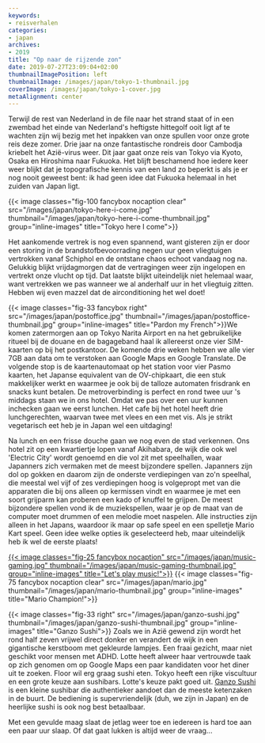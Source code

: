 ```yaml
---
keywords:
- reisverhalen
categories:
- japan
archives:
- 2019
title: "Op naar de rijzende zon"
date: 2019-07-27T23:09:04+02:00
thumbnailImagePosition: left
thumbnailImage: /images/japan/tokyo-1-thumbnail.jpg
coverImage: /images/japan/tokyo-1-cover.jpg
metaAlignment: center
---
```

Terwijl de rest van Nederland in de file naar het strand staat of in een
zwembad het einde van Nederland's heftigste hittegolf ooit ligt af te wachten
zijn wij bezig met het inpakken van onze spullen voor onze grote reis deze
zomer. Drie jaar na onze fantastische rondreis door Cambodja kriebelt het
Azië-virus weer. Dit jaar gaat onze reis van Tokyo via Kyoto, Osaka en
Hiroshima naar Fukuoka. Het blijft beschamend hoe iedere keer weer blijkt dat
je topografische kennis van een land zo beperkt is als je er nog nooit geweest
bent: ik had geen idee dat Fukuoka helemaal in het zuiden van Japan ligt.

{{< image classes="fig-100 fancybox nocaption clear" src="/images/japan/tokyo-here-i-come.jpg" thumbnail="/images/japan/tokyo-here-i-come-thumbnail.jpg" group="inline-images" title="Tokyo here I come">}}

Het aankomende vertrek is nog even spannend, want gisteren zijn er door een
storing in de brandstofbevoorrading negen uur geen vliegtuigen vertrokken
vanaf Schiphol en de ontstane chaos echoot vandaag nog na. Gelukkig blijkt
vrijdagmorgen dat de vertragingen weer zijn ingelopen en vertrekt onze vlucht
op tijd.
Dat laatste blijkt uiteindelijk niet helemaal waar, want vertrekken we pas
wanneer we al anderhalf uur in het vliegtuig zitten. Hebben wij even mazzel
dat de airconditioning het wel doet!

{{< image classes="fig-33 fancybox right" src="/images/japan/postoffice.jpg" thumbnail="/images/japan/postoffice-thumbnail.jpg" group="inline-images" title="Pardon my French">}}We komen zatermorgen aan op Tokyo Narita Airport en na het gebruikelijke
ritueel bij de douane en de bagageband haal ik allereerst onze vier
SIM-kaarten op bij het postkantoor. De komende drie weken hebben we alle vier
7GB aan data om te verstoken aan Google Maps en Google Translate. De volgende
stop is de kaartenautomaat op het station voor vier Pasmo kaarten, het Japanse
equivalent van de OV-chipkaart, die een stuk makkelijker werkt en waarmee je
ook bij de talloze automaten frisdrank en snacks kunt betalen. De
metroverbinding is perfect en rond twee uur 's middags staan we in ons hotel.
Omdat we pas over een uur kunnen inchecken gaan we eerst lunchen. Het cafe bij
het hotel heeft drie lunchgerechten, waarvan twee met vlees en een met vis.
Als je strikt vegetarisch eet heb je in Japan wel een uitdaging!

Na lunch en een frisse douche gaan we nog even de stad verkennen. Ons hotel
zit op een kwartiertje lopen vanaf Akihabara, de wijk die ook wel 'Electric
City' wordt genoemd en die vol zit met speelhallen, waar Japanners zich
vermaken met de meest bijzondere spellen. Japanners zijn dol op gokken en
daarom zijn de onderste verdiepingen van zo'n speelhal, die meestal wel vijf
of zes verdiepingen hoog is volgepropt met van die apparaten die bij ons
alleen op kermissen vindt en waarmee je met een soort grijparm kan proberen
een kado of knuffel te grijpen. De meest bijzondere spellen vond ik de
muziekspellen, waar je op de maat van de computer moet drummen of een melodie
moet naspelen. Alle instructies zijn alleen in het Japans, waardoor ik maar op
safe speel en een spelletje Mario Kart speel. Geen idee welke opties ik
geselecteerd heb, maar uiteindelijk heb ik wel de eerste plaats!

[{{< image classes="fig-25 fancybox nocaption" src="/images/japan/music-gaming.jpg" thumbnail="/images/japan/music-gaming-thumbnail.jpg" group="inline-images" title="Let's play music!">}}](https://photos.app.goo.gl/QGqPDTJUfSZCsbvq9)
{{< image classes="fig-75 fancybox nocaption clear" src="/images/japan/mario.jpg" thumbnail="/images/japan/mario-thumbnail.jpg" group="inline-images" title="Mario Champion!">}}

{{< image classes="fig-33 right" src="/images/japan/ganzo-sushi.jpg" thumbnail="/images/japan/ganzo-sushi-thumbnail.jpg" group="inline-images" title="Ganzo Sushi">}}
Zoals we in Azië gewend zijn wordt het rond half zeven vrijwel direct donker
en verandert de wijk in een gigantische kerstboom met gekleurde lampjes. Een
fraai gezicht, maar niet geschikt voor mensen met ADHD. Lotte heeft alweer
haar vertrouwde taak op zich genomen om op Google Maps een paar kandidaten
voor het diner uit te zoeken. Floor wil erg graag sushi eten. Tokyo heeft een
rijke viscultuur en een grote keuze aan sushibars. Lotte's keuze pakt goed
uit. [Ganzo Sushi](http://www.gansozushi.com/) is een kleine sushibar die
authentieker aandoet dan de meeste ketenzaken in de buurt. De bediening is
supervriendelijk (duh, we zijn in Japan) en de heerlijke sushi is ook nog best
betaalbaar.

Met een gevulde maag slaat de jetlag weer toe en iedereen is hard toe aan een
paar uur slaap. Of dat gaat lukken is altijd weer de vraag...
